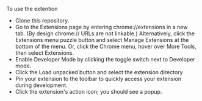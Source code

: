 To use the extention

- Clone this repository.
- Go to the Extensions page by entering chrome://extensions in a new tab. (By design chrome:// URLs are not linkable.) Alternatively, click the Extensions menu puzzle button and select Manage Extensions at the bottom of the menu. Or, click the Chrome menu, hover over More Tools, then select Extensions.
- Enable Developer Mode by clicking the toggle switch next to Developer mode.
- Click the Load unpacked button and select the extension directory
- Pin your extension to the toolbar to quickly access your extension during development.
- Click the extension's action icon; you should see a popup.
